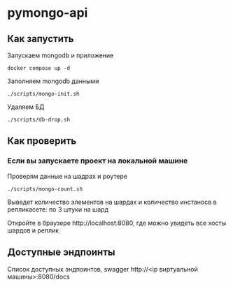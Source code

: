 # pymongo-api

## Как запустить

Запускаем mongodb и приложение

```shell
docker compose up -d
```

Заполняем mongodb данными

```shell
./scripts/mongo-init.sh
```
Удаляем БД

```shell
./scripts/db-drop.sh
```

## Как проверить

### Если вы запускаете проект на локальной машине

Проверям данные на шадрах и роутере

```shell
./scripts/mongo-count.sh
```

Выведет количество элементов на шардах и количество инстаносв в репликасете: по 3 штуки на шард

Откройте в браузере http://localhost:8080, где можно увидеть все хосты шардов и реплик

## Доступные эндпоинты

Список доступных эндпоинтов, swagger http://<ip виртуальной машины>:8080/docs